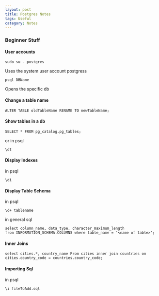 ```yaml
---
layout: post
title: Postgres Notes
tags: Useful
category: Notes
---
```


### Beginner Stuff ###

#### User accounts ####

~~~
sudo su - postgres
~~~
Uses the system user account postgress

~~~
psql DBName
~~~
Opens the specific db

#### Change a table name ####

~~~
ALTER TABLE oldTableName RENAME TO newTableName;
~~~

#### Show tables in a db ####

~~~
SELECT * FROM pg_catalog.pg_tables;
~~~

or in psql

~~~
\dt
~~~

#### Display Indexes ####

in psql

~~~
\di
~~~

#### Display Table Schema ####

in psql  

~~~
\d+ tablename
~~~

in general sql  

~~~
select column_name, data_type, character_maximum_length
from INFORMATION_SCHEMA.COLUMNS where table_name = '<name of table>';
~~~

#### Inner Joins ####

~~~
select cities.*, country_name From cities inner join countries on cities.country_code = countries.country_code;
~~~

#### Importing Sql ####

in psql

~~~
\i fileToAdd.sql
~~~
